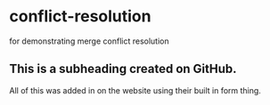 # conflict-resolution
for demonstrating merge conflict resolution

## This is a subheading created on GitHub. 

All of this was added in on the website using their built in form thing. 
